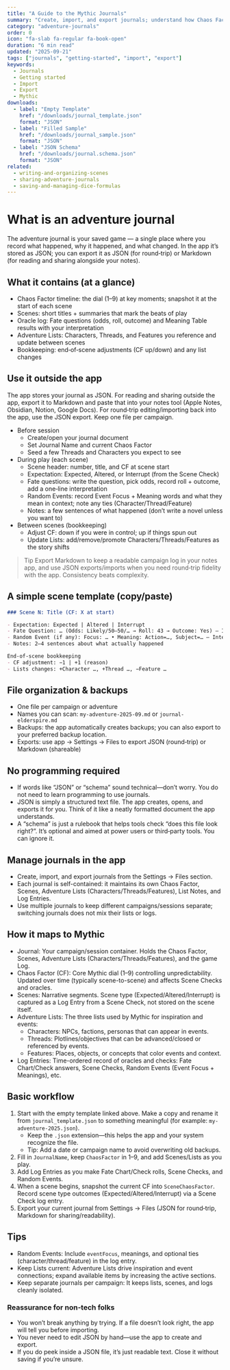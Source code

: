 ```yaml
---
title: "A Guide to the Mythic Journals"
summary: "Create, import, and export journals; understand how Chaos Factor, Scenes, Lists, and Log Entries map to Mythic."
category: "adventure-journals"
order: 0
icon: "fa-slab fa-regular fa-book-open"
duration: "6 min read"
updated: "2025-09-21"
tags: ["journals", "getting-started", "import", "export"]
keywords:
  - Journals
  - Getting started
  - Import
  - Export
  - Mythic
downloads:
  - label: "Empty Template"
    href: "/downloads/journal_template.json"
    format: "JSON"
  - label: "Filled Sample"
    href: "/downloads/journal_sample.json"
    format: "JSON"
  - label: "JSON Schema"
    href: "/downloads/journal.schema.json"
    format: "JSON"
related:
  - writing-and-organizing-scenes
  - sharing-adventure-journals
  - saving-and-managing-dice-formulas
---
```


# What is an adventure journal
The adventure journal is your saved game — a single place where you record what happened, why it happened, and what changed. In the app it’s stored as JSON; you can export it as JSON (for round‑trip) or Markdown (for reading and sharing alongside your notes).

## What it contains (at a glance)

- Chaos Factor timeline: the dial (1–9) at key moments; snapshot it at the start of each scene
- Scenes: short titles + summaries that mark the beats of play
- Oracle log: Fate questions (odds, roll, outcome) and Meaning Table results with your interpretation
- Adventure Lists: Characters, Threads, and Features you reference and update between scenes
- Bookkeeping: end‑of‑scene adjustments (CF up/down) and any list changes

## Use it outside the app

The app stores your journal as JSON. For reading and sharing outside the app, export it to Markdown and paste that into your notes tool (Apple Notes, Obsidian, Notion, Google Docs). For round‑trip editing/importing back into the app, use the JSON export. Keep one file per campaign.

- Before session
  - Create/open your journal document
  - Set Journal Name and current Chaos Factor
  - Seed a few Threads and Characters you expect to see
- During play (each scene)
  - Scene header: number, title, and CF at scene start
  - Expectation: Expected, Altered, or Interrupt (from the Scene Check)
  - Fate questions: write the question, pick odds, record roll + outcome, add a one‑line interpretation
  - Random Events: record Event Focus + Meaning words and what they mean in context; note any ties (Character/Thread/Feature)
  - Notes: a few sentences of what happened (don’t write a novel unless you want to)
- Between scenes (bookkeeping)
  - Adjust CF: down if you were in control; up if things spun out
  - Update Lists: add/remove/promote Characters/Threads/Features as the story shifts

> Tip
> Export Markdown to keep a readable campaign log in your notes app, and use JSON exports/imports when you need round‑trip fidelity with the app. Consistency beats complexity.

## A simple scene template (copy/paste)

```markdown
### Scene N: Title (CF: X at start)

- Expectation: Expected | Altered | Interrupt
- Fate Question: … (Odds: Likely/50–50/… → Roll: 43 → Outcome: Yes) — Interpretation: …
- Random Event (if any): Focus: … • Meaning: Action=…, Subject=… — Interpretation: …
- Notes: 2–4 sentences about what actually happened

End‑of‑scene bookkeeping
- CF adjustment: −1 | +1 (reason)
- Lists changes: +Character …, +Thread …, −Feature …
```

## File organization & backups

- One file per campaign or adventure
- Names you can scan: `my-adventure-2025-09.md` or `journal-elderspire.md`
- Backups: the app automatically creates backups; you can also export to your preferred backup location.
- Exports: use app → Settings → Files to export JSON (round‑trip) or Markdown (shareable)

## No programming required

- If words like “JSON” or “schema” sound technical—don’t worry. You do not need to learn programming to use journals.
- JSON is simply a structured text file. The app creates, opens, and exports it for you. Think of it like a neatly formatted document the app understands.
- A “schema” is just a rulebook that helps tools check “does this file look right?”. It’s optional and aimed at power users or third‑party tools. You can ignore it.

## Manage journals in the app

- Create, import, and export journals from the Settings → Files section.
- Each journal is self-contained: it maintains its own Chaos Factor, Scenes, Adventure Lists (Characters/Threads/Features), List Notes, and Log Entries.
- Use multiple journals to keep different campaigns/sessions separate; switching journals does not mix their lists or logs.

## How it maps to Mythic

- Journal: Your campaign/session container. Holds the Chaos Factor, Scenes, Adventure Lists (Characters/Threads/Features), and the game Log.
- Chaos Factor (CF): Core Mythic dial (1–9) controlling unpredictability. Updated over time (typically scene-to-scene) and affects Scene Checks and oracles.
- Scenes: Narrative segments. Scene type (Expected/Altered/Interrupt) is captured as a Log Entry from a Scene Check, not stored on the scene itself.
- Adventure Lists: The three lists used by Mythic for inspiration and events:
  - Characters: NPCs, factions, personas that can appear in events.
  - Threads: Plotlines/objectives that can be advanced/closed or referenced by events.
  - Features: Places, objects, or concepts that color events and context.
- Log Entries: Time-ordered record of oracles and checks: Fate Chart/Check answers, Scene Checks, Random Events (Event Focus + Meanings), etc.

## Basic workflow

1) Start with the empty template linked above. Make a copy and rename it from `journal_template.json` to something meaningful (for example: `my-adventure-2025.json`).
   - Keep the `.json` extension—this helps the app and your system recognize the file.
   - Tip: Add a date or campaign name to avoid overwriting old backups.
2) Fill in `JournalName`, keep `ChaosFactor` in 1–9, and add Scenes/Lists as you play.
3) Add Log Entries as you make Fate Chart/Check rolls, Scene Checks, and Random Events.
4) When a scene begins, snapshot the current CF into `SceneChaosFactor`. Record scene type outcomes (Expected/Altered/Interrupt) via a Scene Check log entry.
5) Export your current journal from Settings → Files (JSON for round‑trip, Markdown for sharing/readability).

## Tips

- Random Events: Include `eventFocus`, meanings, and optional ties (character/thread/feature) in the log entry.
- Keep Lists current: Adventure Lists drive inspiration and event connections; expand available items by increasing the active sections.
- Keep separate journals per campaign: It keeps lists, scenes, and logs cleanly isolated.

### Reassurance for non‑tech folks

- You won’t break anything by trying. If a file doesn’t look right, the app will tell you before importing.
- You never need to edit JSON by hand—use the app to create and export.
- If you do peek inside a JSON file, it’s just readable text. Close it without saving if you’re unsure.
